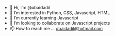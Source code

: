 - 👋 Hi, I’m @obaidadil
- 👀 I’m interested in Python, CSS, Javascript, HTML
- 🌱 I’m currently learning Javascript
- 💞️ I’m looking to collaborate on Javascript projects
- 📫 How to reach me ...
obaidadil@hotmail.com

<!---
obaidadil/obaidadil is a ✨ special ✨ repository because its `README.md` (this file) appears on your GitHub profile.
You can click the Preview link to take a look at your changes.
--->

